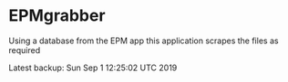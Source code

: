 # EPMgrabber
Using a database from the EPM app this application scrapes the files as required


Latest backup: Sun Sep 1 12:25:02 UTC 2019

